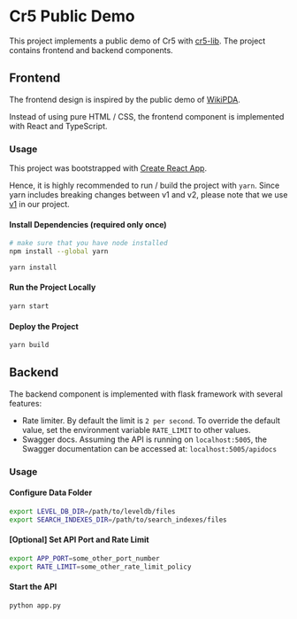# Cr5 Public Demo

This project implements a public demo of Cr5 with [cr5-lib](https://github.com/epfl-dlab/cr5-lib). The project contains frontend and backend components.

## Frontend

The frontend design is inspired by the public demo of [WikiPDA](https://github.com/epfl-dlab/WikiPDA/tree/master/WikiPDA-HTTP-API/demo_html). 

Instead of using pure HTML / CSS, the frontend component is implemented with React and TypeScript.

### Usage

This project was bootstrapped with [Create React App](https://github.com/facebook/create-react-app).

Hence, it is highly recommended to run / build the project with ```yarn```. Since yarn includes breaking changes between v1 and v2, please note that we use [v1](https://classic.yarnpkg.com/lang/en/docs/install/) in our project.

#### Install Dependencies (required only once)

```bash
# make sure that you have node installed
npm install --global yarn

yarn install
```

#### Run the Project Locally

```bash
yarn start
```

#### Deploy the Project

```bash
yarn build
```

## Backend

The backend component is implemented with flask framework with several features:
- Rate limiter. By default the limit is `2 per second`. To override the default value, set the environment variable `RATE_LIMIT` to other values.
- Swagger docs. Assuming the API is running on `localhost:5005`, the Swagger documentation can be accessed at: `localhost:5005/apidocs`

### Usage

#### Configure Data Folder

```bash
export LEVEL_DB_DIR=/path/to/leveldb/files
export SEARCH_INDEXES_DIR=/path/to/search_indexes/files
```

#### [Optional] Set API Port and Rate Limit

```bash
export APP_PORT=some_other_port_number
export RATE_LIMIT=some_other_rate_limit_policy
```

#### Start the API

```bash
python app.py
```